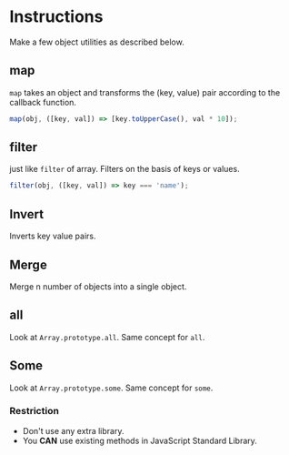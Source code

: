 # Instructions

Make a few object utilities as described below.

## map

`map` takes an object and transforms the (key, value) pair according to the callback function.

```js
map(obj, ([key, val]) => [key.toUpperCase(), val * 10]);
```
## filter

just like `filter` of array. Filters on the basis of keys or values.

```js
filter(obj, ([key, val]) => key === 'name');
```

## Invert
Inverts key value pairs.

## Merge
Merge n number of objects into a single object.

## all
Look at `Array.prototype.all`. Same concept for `all`.

## Some
Look at `Array.prototype.some`. Same concept for `some`.

### Restriction
- Don't use any extra library.
- You **CAN** use existing methods in JavaScript Standard Library.